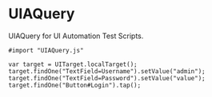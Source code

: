 # UIAQuery

UIAQuery for UI Automation Test Scripts.

```
#import "UIAQuery.js"

var target = UITarget.localTarget();
target.findOne("TextField=Username").setValue("admin");
target.findOne("TextField=Password").setValue("value");
target.findOne("Button#Login").tap();
```
